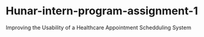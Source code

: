 # Hunar-intern-program-assignment-1
Improving the Usability of a Healthcare Appointment Schedduling System
